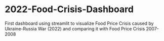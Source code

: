 # 2022-Food-Crisis-Dashboard
First dashboard using streamlit to visualize Food Price Crisis caused by Ukraine-Russia War (2022) and comparing it with Food Price Crisis 2007-2008
